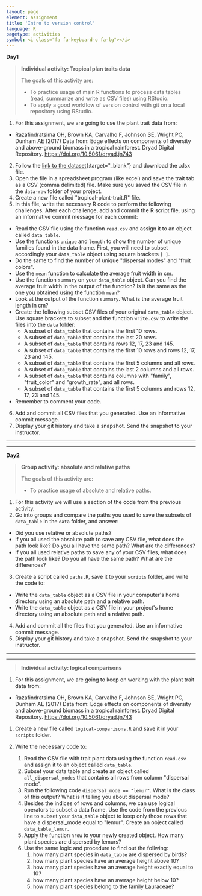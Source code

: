 ```yaml
---
layout: page
element: assignment
title: 'Intro to version control'
language: R
pagetype: activities
symbol: <i class="fa fa-keyboard-o fa-lg"></i>
---
```



**Day1**

> **Individual activity: Tropical plan traits data**
>
> The goals of this activity are:
>  - To practice usage of main R functions to process data tables (read, summarize and write as CSV files) using RStudio.
>  - To apply a good workflow of version control with git on a local repository using RStudio.



1. For this assignment, we are going to use the plant trait data from:
  * Razafindratsima OH, Brown KA, Carvalho F, Johnson SE, Wright PC, Dunham AE (2017) Data from: Edge effects on components of diversity and above-ground biomass in a tropical rainforest. Dryad Digital Repository. https://doi.org/10.5061/dryad.jn743
2. Follow the [link to the dataset](https://doi.org/10.5061/dryad.jn743){:target="_blank"} and download the .xlsx file.
3. Open the file in a spreadsheet program (like excel) and save the trait tab as a CSV (comma delimited) file. Make sure you saved the CSV file in the `data-raw` folder of your project.
4. Create a new file called "tropical-plant-trait.R" file.
5. In this file, write the necessary R code to perform the following challenges. After each challenge, add and commit the R script file, using an informative commit message for each commit:
* Read the CSV file using the function `read.csv` and assign it to an object called `data_table`.
* Use the functions `unique` and `length` to show the number of unique families found in the data frame. First, you will need to subset accordingly your `data_table` object using square brackets `[ ]`.
* Do the same to find the number of unique "dispersal modes" and "fruit colors".
* Use the `mean` function to calculate the average fruit width in cm.
* Use the function `summary` on your `data_table` object. Can you find the average fruit width in the output of the function? Is it the same as the one you obtained using the function `mean`?
* Look at the output of the function  `summary`. What is the average fruit length in cm?
* Create the following subset CSV files of your original `data_table` object. Use square brackets to subset and the function `write.csv` to write the files into the `data` folder:
  - A subset of `data_table` that contains the first 10 rows.
  - A subset of `data_table` that contains the last 20 rows.
  - A subset of `data_table` that contains rows 12, 17, 23 and 145.
  - A subset of `data_table` that contains the first 10 rows and rows 12, 17, 23 and 145.
  - A subset of `data_table` that contains the first 5 columns and all rows.
  - A subset of `data_table` that contains the last 2 columns and all rows.
  - A subset of `data_table` that contains columns with "family", "fruit_color" and "growth_rate", and all rows.
  - A subset of `data_table` that contains the first 5 columns and rows 12, 17, 23 and 145.
* Remember to comment your code.
6. Add and commit all CSV files that you generated. Use an informative commit message.
7. Display your git history and take a snapshot. Send the snapshot to your instructor.


<!-- * Show the number of species in each family -->
<!-- with all the species that are dispersed by lemurs and have a fruit length > 8 mm. Make sure to save the file to the `data` folder. -->
<!-- * Plot the average fruit length per seed size category using (A) all the data, and (B) the lemur subset data -->
---
---

<!-- https://dev.to/thawkin3/how-to-write-awful-commit-messages-and-good-ones-too-1f8m -->

**Day2**

> **Group activity: absolute and relative paths**
>
> The goals of this activity are:
>  - To practice usage of absolute and relative paths.


1. For this activity we will use a section of the code from the previous activity.
2. Go into groups and compare the paths you used to save the subsets of `data_table` in the `data` folder, and answer:
  - Did you use relative or absolute paths?
  - If you all used the absolute path to save any CSV file, what does the path look like? Do you all have the same path? What are the differences?
  - If you all used relative paths to save any of your CSV files, what does the path look like? Do you all have the same path? What are the differences?
3. Create a script called `paths.R`, save it to your `scripts` folder, and write the code to:
  - Write the `data_table` object as a CSV file in your computer's home directory using an absolute path and a relative path.
  - Write the `data_table` object as a CSV file in your project's home directory using an absolute path and a relative path.
4. Add and commit all the files that you generated. Use an informative commit message.
5. Display your git history and take a snapshot. Send the snapshot to your instructor.


---
---

> **Individual activity: logical comparisons**
>

1. For this assignment, we are going to keep on working with the plant trait data from:
  * Razafindratsima OH, Brown KA, Carvalho F, Johnson SE, Wright PC, Dunham AE (2017) Data from: Edge effects on components of diversity and above-ground biomass in a tropical rainforest. Dryad Digital Repository. https://doi.org/10.5061/dryad.jn743
1. Create a new file called `logical-comparisons.R` and save it in your `scripts` folder.
2. Write the necessary code to:
   1. Read the CSV file with trait plant data using the function `read.csv` and assign it to an object called `data_table`.
   2. Subset your data table and create an object called `all_dispersal_modes` that contains all rows from column "dispersal mode".
   2. Run the following code `dispersal_mode == "lemur"`. What is the class of this output? What is it telling you about dispersal mode?
   3. Besides the indices of rows and columns, we can use logical operators to subset a data frame. Use the code from the previous line to subset your `data_table` object to keep only those rows that have a dispersal_mode equal to "lemur". Create an object called `data_table_lemur`.
   4. Apply the function `nrow` to your newly created object. How many plant species are dispersed by lemurs?
   5. Use the same logic and procedure to find out the follwing:
      1. how many plant species in `data_table` are dispersed by birds?
      2. how many plant species have an average height above 10?
      2. how many plant species have an average height exactly equal to 10?
      2. how many plant species have an average height below 10?
      3. how many plant species belong to the family Lauraceae?


   <!-- 5. Run the following code `sum(dispersal_mode == "lemur")`. Is it the same as the number of plant species that are dispersed by lemurs?
   6. Now run the code `sum(TRUE)`, `sum(FALSE)`, `sum(c(TRUE, TRUE))`. Can you explain why  -->
<!-- ** Day 2**

> **Activity 2: Goals**
>
> -

---

{% include assignment.html %}

2. Clone your repository in a local directory using Rstudio
  - You can find last lecture slides [here]({{ site.baseurl }}/materials/01_RIntro_VersionControl/01_RIntro_VersionControl.html){:target="_blank"}
3. Open the .R file and check its general structure
4. Comment and create sections within the R code file (e.g., libraries, data, plots, etc)

```r
# LIBS -----------------------------
# Some notes
library(tidyverse)
library(lubridate)

# DATA -----------------------------
# Some notes
dat1<-read.csv("file2.csv")
```

5. Using ``help(function)`` or ``?function`` describe what is being done in each section of the code

6. Commit your changes

9. Relabel and, if it is necessary, create new folders to organize your project for reproducibility
  * Check [here](http://www.datacarpentry.org/semester-biology/materials/project-structure/){:target="_blank"} for further information and examples
10. Commit your final changes
11. Check your commits history on your Github repository


## Assignment potential solution

* [Here](https://github.com/GlobalEcologyBiogeography/projects-structure-susyelo.git) you can see an example of how to solve the assignment.
* You can also access the files directly [here](../../solutions/Week2_solution/) -->
